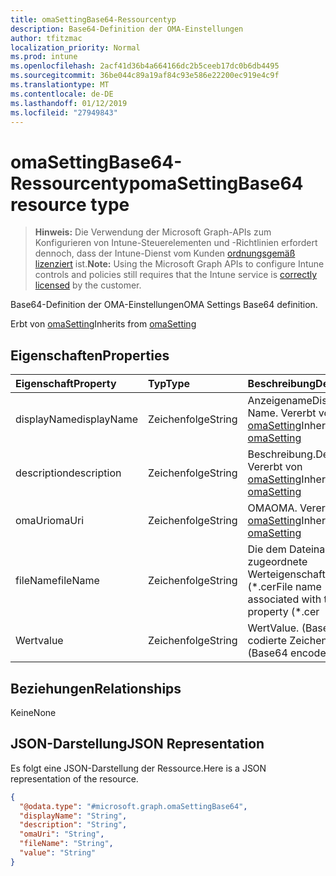 ```yaml
---
title: omaSettingBase64-Ressourcentyp
description: Base64-Definition der OMA-Einstellungen
author: tfitzmac
localization_priority: Normal
ms.prod: intune
ms.openlocfilehash: 2acf41d36b4a664166dc2b5ceeb17dc0b6db4495
ms.sourcegitcommit: 36be044c89a19af84c93e586e22200ec919e4c9f
ms.translationtype: MT
ms.contentlocale: de-DE
ms.lasthandoff: 01/12/2019
ms.locfileid: "27949843"
---
```

# <a name="omasettingbase64-resource-type"></a><span data-ttu-id="742ac-103">omaSettingBase64-Ressourcentyp</span><span class="sxs-lookup"><span data-stu-id="742ac-103">omaSettingBase64 resource type</span></span>

> <span data-ttu-id="742ac-104">**Hinweis:** Die Verwendung der Microsoft Graph-APIs zum Konfigurieren von Intune-Steuerelementen und -Richtlinien erfordert dennoch, dass der Intune-Dienst vom Kunden [ordnungsgemäß lizenziert](https://go.microsoft.com/fwlink/?linkid=839381) ist.</span><span class="sxs-lookup"><span data-stu-id="742ac-104">**Note:** Using the Microsoft Graph APIs to configure Intune controls and policies still requires that the Intune service is [correctly licensed](https://go.microsoft.com/fwlink/?linkid=839381) by the customer.</span></span>

<span data-ttu-id="742ac-105">Base64-Definition der OMA-Einstellungen</span><span class="sxs-lookup"><span data-stu-id="742ac-105">OMA Settings Base64 definition.</span></span>

<span data-ttu-id="742ac-106">Erbt von [omaSetting](../resources/intune-deviceconfig-omasetting.md)</span><span class="sxs-lookup"><span data-stu-id="742ac-106">Inherits from [omaSetting](../resources/intune-deviceconfig-omasetting.md)</span></span>

## <a name="properties"></a><span data-ttu-id="742ac-107">Eigenschaften</span><span class="sxs-lookup"><span data-stu-id="742ac-107">Properties</span></span>
|<span data-ttu-id="742ac-108">Eigenschaft</span><span class="sxs-lookup"><span data-stu-id="742ac-108">Property</span></span>|<span data-ttu-id="742ac-109">Typ</span><span class="sxs-lookup"><span data-stu-id="742ac-109">Type</span></span>|<span data-ttu-id="742ac-110">Beschreibung</span><span class="sxs-lookup"><span data-stu-id="742ac-110">Description</span></span>|
|:---|:---|:---|
|<span data-ttu-id="742ac-111">displayName</span><span class="sxs-lookup"><span data-stu-id="742ac-111">displayName</span></span>|<span data-ttu-id="742ac-112">Zeichenfolge</span><span class="sxs-lookup"><span data-stu-id="742ac-112">String</span></span>|<span data-ttu-id="742ac-113">Anzeigename</span><span class="sxs-lookup"><span data-stu-id="742ac-113">Display Name.</span></span> <span data-ttu-id="742ac-114">Vererbt von [omaSetting](../resources/intune-deviceconfig-omasetting.md)</span><span class="sxs-lookup"><span data-stu-id="742ac-114">Inherited from [omaSetting](../resources/intune-deviceconfig-omasetting.md)</span></span>|
|<span data-ttu-id="742ac-115">description</span><span class="sxs-lookup"><span data-stu-id="742ac-115">description</span></span>|<span data-ttu-id="742ac-116">Zeichenfolge</span><span class="sxs-lookup"><span data-stu-id="742ac-116">String</span></span>|<span data-ttu-id="742ac-117">Beschreibung.</span><span class="sxs-lookup"><span data-stu-id="742ac-117">Description.</span></span> <span data-ttu-id="742ac-118">Vererbt von [omaSetting](../resources/intune-deviceconfig-omasetting.md)</span><span class="sxs-lookup"><span data-stu-id="742ac-118">Inherited from [omaSetting](../resources/intune-deviceconfig-omasetting.md)</span></span>|
|<span data-ttu-id="742ac-119">omaUri</span><span class="sxs-lookup"><span data-stu-id="742ac-119">omaUri</span></span>|<span data-ttu-id="742ac-120">Zeichenfolge</span><span class="sxs-lookup"><span data-stu-id="742ac-120">String</span></span>|<span data-ttu-id="742ac-121">OMA</span><span class="sxs-lookup"><span data-stu-id="742ac-121">OMA.</span></span> <span data-ttu-id="742ac-122">Vererbt von [omaSetting](../resources/intune-deviceconfig-omasetting.md)</span><span class="sxs-lookup"><span data-stu-id="742ac-122">Inherited from [omaSetting](../resources/intune-deviceconfig-omasetting.md)</span></span>|
|<span data-ttu-id="742ac-123">fileName</span><span class="sxs-lookup"><span data-stu-id="742ac-123">fileName</span></span>|<span data-ttu-id="742ac-124">Zeichenfolge</span><span class="sxs-lookup"><span data-stu-id="742ac-124">String</span></span>|<span data-ttu-id="742ac-125">Die dem Dateinamen zugeordnete Werteigenschaft (\*.cer</span><span class="sxs-lookup"><span data-stu-id="742ac-125">File name associated with the Value property (\*.cer</span></span> | <span data-ttu-id="742ac-126">.CRT</span><span class="sxs-lookup"><span data-stu-id="742ac-126">\*.crt</span></span> | <span data-ttu-id="742ac-127">p7b</span><span class="sxs-lookup"><span data-stu-id="742ac-127">\*.p7b</span></span> | <span data-ttu-id="742ac-128">\* .bin).</span><span class="sxs-lookup"><span data-stu-id="742ac-128">\*.bin).</span></span>|
|<span data-ttu-id="742ac-129">Wert</span><span class="sxs-lookup"><span data-stu-id="742ac-129">value</span></span>|<span data-ttu-id="742ac-130">Zeichenfolge</span><span class="sxs-lookup"><span data-stu-id="742ac-130">String</span></span>|<span data-ttu-id="742ac-131">Wert</span><span class="sxs-lookup"><span data-stu-id="742ac-131">Value.</span></span> <span data-ttu-id="742ac-132">(Base64-codierte Zeichenfolge)</span><span class="sxs-lookup"><span data-stu-id="742ac-132">(Base64 encoded string)</span></span>|

## <a name="relationships"></a><span data-ttu-id="742ac-133">Beziehungen</span><span class="sxs-lookup"><span data-stu-id="742ac-133">Relationships</span></span>
<span data-ttu-id="742ac-134">Keine</span><span class="sxs-lookup"><span data-stu-id="742ac-134">None</span></span>
## <a name="json-representation"></a><span data-ttu-id="742ac-135">JSON-Darstellung</span><span class="sxs-lookup"><span data-stu-id="742ac-135">JSON Representation</span></span>
<span data-ttu-id="742ac-136">Es folgt eine JSON-Darstellung der Ressource.</span><span class="sxs-lookup"><span data-stu-id="742ac-136">Here is a JSON representation of the resource.</span></span>
<!-- {
  "blockType": "resource",
  "@odata.type": "microsoft.graph.omaSettingBase64"
}
-->
``` json
{
  "@odata.type": "#microsoft.graph.omaSettingBase64",
  "displayName": "String",
  "description": "String",
  "omaUri": "String",
  "fileName": "String",
  "value": "String"
}
```



